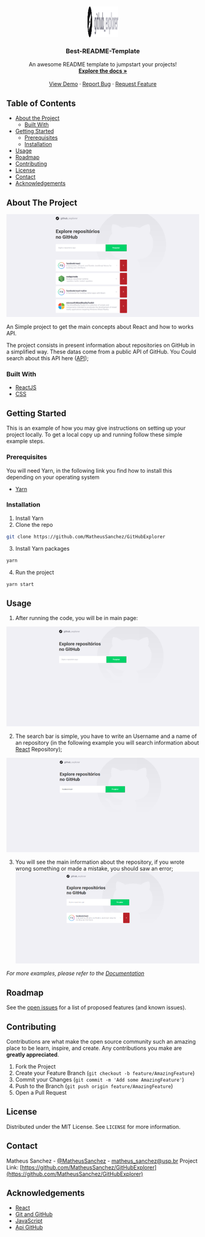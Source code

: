 <!-- PROJECT LOGO -->
<br />
<p align="center">
  <a href="https://github.com/othneildrew/Best-README-Template">
    <img src="images/logo.svg" alt="Logo" width="80" height="80">
  </a>

  <h3 align="center">Best-README-Template</h3>

  <p align="center">
    An awesome README template to jumpstart your projects!
    <br />
    <a href="https://github.com/othneildrew/Best-README-Template"><strong>Explore the docs »</strong></a>
    <br />
    <br />
    <a href="https://github.com/othneildrew/Best-README-Template">View Demo</a>
    ·
    <a href="https://github.com/othneildrew/Best-README-Template/issues">Report Bug</a>
    ·
    <a href="https://github.com/othneildrew/Best-README-Template/issues">Request Feature</a>
  </p>
</p>



<!-- TABLE OF CONTENTS -->
## Table of Contents

* [About the Project](#about-the-project)
  * [Built With](#built-with)
* [Getting Started](#getting-started)
  * [Prerequisites](#prerequisites)
  * [Installation](#installation)
* [Usage](#usage)
* [Roadmap](#roadmap)
* [Contributing](#contributing)
* [License](#license)
* [Contact](#contact)
* [Acknowledgements](#acknowledgements)



<!-- ABOUT THE PROJECT -->
## About The Project

[![Product Name Screen Shot][product-screenshot]](https://github.com/MatheusSanchez/GitHubExplorer)

An Simple project to get the main concepts about React and how to works API.

The project consists in present information about repositories on GitHub in a simplified way. These datas come from a public API of GitHub. You Could search about this API here (<a href="https://docs.github.com/en/rest/guides/getting-started-with-the-rest-api">API</a>);


### Built With
* [ReactJS](https://pt-br.reactjs.org/)
* [CSS](https://www.w3schools.com/css/)



<!-- GETTING STARTED -->
## Getting Started

This is an example of how you may give instructions on setting up your project locally.
To get a local copy up and running follow these simple example steps.

### Prerequisites

You will need Yarn, in the following link you find how to install this depending on your operating system

* [Yarn](https://classic.yarnpkg.com/en/docs/install/#debian-stable)

### Installation

1. Install Yarn
2. Clone the repo
```sh
git clone https://github.com/MatheusSanchez/GitHubExplorer
```
3. Install Yarn packages
```sh
yarn
```
4. Run the project
```sh
yarn start
```



<!-- USAGE EXAMPLES -->
## Usage

1. After running the code, you will be in main page:

[![Product Name Screen Shot Main][main-screenshot]](https://github.com/MatheusSanchez/GitHubExplorer)

2. The search bar is simple, you have to write an Username and a name of an repository (in the following example you will search information about [React](https://github.com/facebook/react) Repository);

[![Product Name Screen Shot Main][search-screenshot]](https://github.com/MatheusSanchez/GitHubExplorer)

3. You will see the main information about the repository, if you wrote wrong something or made a mistake, you should saw an error;
[![Product Name Screen Shot Main][searched-screenshot]](https://github.com/MatheusSanchez/GitHubExplorer)




_For more examples, please refer to the [Documentation](https://example.com)_



<!-- ROADMAP -->
## Roadmap

See the [open issues](https://github.com/MatheusSanchez/GitHubExplorer/issues) for a list of proposed features (and known issues).



<!-- CONTRIBUTING -->
## Contributing

Contributions are what make the open source community such an amazing place to be learn, inspire, and create. Any contributions you make are **greatly appreciated**.

1. Fork the Project
2. Create your Feature Branch (`git checkout -b feature/AmazingFeature`)
3. Commit your Changes (`git commit -m 'Add some AmazingFeature'`)
4. Push to the Branch (`git push origin feature/AmazingFeature`)
5. Open a Pull Request



<!-- LICENSE -->
## License

Distributed under the MIT License. See `LICENSE` for more information.



<!-- CONTACT -->
## Contact

Matheus Sanchez - [@MatheusSanchez](https://github.com/MatheusSanchez) - matheus_sanchez@usp.br
Project Link: [https://github.com/MatheusSanchez/GitHubExplorer](https://github.com/MatheusSanchez/GitHubExplorer)



<!-- ACKNOWLEDGEMENTS -->
## Acknowledgements
* [React](https://pt-br.reactjs.org/)
* [Git and GitHub](https://github.com/)
* [JavaScript](https://developer.mozilla.org/pt-BR/docs/Aprender/JavaScript)
* [Api GitHub](https://developer.github.com/v3/)


[product-screenshot]: images/screenshot.png
[main-screenshot]: images/main_page.png
[search-screenshot]: images/search-screenshot.png
[searched-screenshot]: images/searched-screenshot.png
